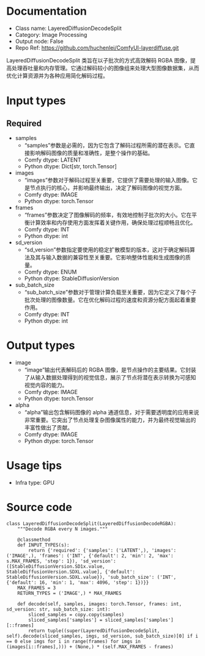 # Documentation
- Class name: LayeredDiffusionDecodeSplit
- Category: Image Processing
- Output node: False
- Repo Ref: https://github.com/huchenlei/ComfyUI-layerdiffuse.git

LayeredDiffusionDecodeSplit 类旨在以子批次的方式高效解码 RGBA 图像，提高处理吞吐量和内存管理。它通过解码较小的图像组来处理大型图像数据集，从而优化计算资源并为各种应用简化解码过程。

# Input types
## Required
- samples
    - “samples”参数是必需的，因为它包含了解码过程所需的潜在表示。它直接影响解码图像的质量和准确性，是整个操作的基础。
    - Comfy dtype: LATENT
    - Python dtype: Dict[str, torch.Tensor]
- images
    - “images”参数对于解码过程至关重要，它提供了需要处理的输入图像。它是节点执行的核心，并影响最终输出，决定了解码图像的视觉方面。
    - Comfy dtype: IMAGE
    - Python dtype: torch.Tensor
- frames
    - “frames”参数决定了图像解码的频率，有效地控制子批次的大小。它在平衡计算效率和内存使用方面发挥着关键作用，确保处理过程顺畅且优化。
    - Comfy dtype: INT
    - Python dtype: int
- sd_version
    - “sd_version”参数指定要使用的稳定扩散模型的版本，这对于确定解码算法及其与输入数据的兼容性至关重要。它影响整体性能和生成图像的质量。
    - Comfy dtype: ENUM
    - Python dtype: StableDiffusionVersion
- sub_batch_size
    - “sub_batch_size”参数对于管理计算负载至关重要，因为它定义了每个子批次处理的图像数量。它在优化解码过程的速度和资源分配方面起着重要作用。
    - Comfy dtype: INT
    - Python dtype: int

# Output types
- image
    - “image”输出代表解码后的 RGBA 图像，是节点操作的主要结果。它封装了从输入数据处理得到的视觉信息，展示了节点将潜在表示转换为可感知视觉内容的能力。
    - Comfy dtype: IMAGE
    - Python dtype: torch.Tensor
- alpha
    - “alpha”输出包含解码图像的 alpha 通道信息，对于需要透明度的应用来说非常重要。它突出了节点处理复杂图像属性的能力，并为最终视觉输出的丰富性做出了贡献。
    - Comfy dtype: IMAGE
    - Python dtype: torch.Tensor

# Usage tips
- Infra type: GPU

# Source code
```
class LayeredDiffusionDecodeSplit(LayeredDiffusionDecodeRGBA):
    """Decode RGBA every N images."""

    @classmethod
    def INPUT_TYPES(s):
        return {'required': {'samples': ('LATENT',), 'images': ('IMAGE',), 'frames': ('INT', {'default': 2, 'min': 2, 'max': s.MAX_FRAMES, 'step': 1}), 'sd_version': ([StableDiffusionVersion.SD1x.value, StableDiffusionVersion.SDXL.value], {'default': StableDiffusionVersion.SDXL.value}), 'sub_batch_size': ('INT', {'default': 16, 'min': 1, 'max': 4096, 'step': 1})}}
    MAX_FRAMES = 3
    RETURN_TYPES = ('IMAGE',) * MAX_FRAMES

    def decode(self, samples, images: torch.Tensor, frames: int, sd_version: str, sub_batch_size: int):
        sliced_samples = copy.copy(samples)
        sliced_samples['samples'] = sliced_samples['samples'][::frames]
        return tuple((super(LayeredDiffusionDecodeSplit, self).decode(sliced_samples, imgs, sd_version, sub_batch_size)[0] if i == 0 else imgs for i in range(frames) for imgs in (images[i::frames],))) + (None,) * (self.MAX_FRAMES - frames)
```